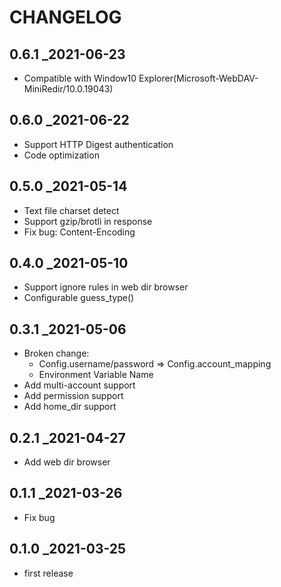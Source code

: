 # CHANGELOG

## 0.6.1 _2021-06-23
- Compatible with Window10 Explorer(Microsoft-WebDAV-MiniRedir/10.0.19043)

## 0.6.0 _2021-06-22
- Support HTTP Digest authentication
- Code optimization

## 0.5.0 _2021-05-14
- Text file charset detect
- Support gzip/brotli in response
- Fix bug: Content-Encoding

## 0.4.0 _2021-05-10
- Support ignore rules in web dir browser
- Configurable guess_type()

## 0.3.1 _2021-05-06
- Broken change:
  - Config.username/password => Config.account_mapping
  - Environment Variable Name
- Add multi-account support
- Add permission support
- Add home_dir support

## 0.2.1 _2021-04-27
- Add web dir browser

## 0.1.1 _2021-03-26
- Fix bug

## 0.1.0 _2021-03-25
- first release
